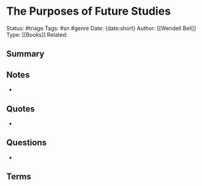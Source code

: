 # The Purposes of Future Studies
Status: #triage
Tags: #sn #genre
Date: {date:short}
Author: [[Wendell Bell]]
Type: [[Books]]
Related: <!-- Links to pages not referenced in the content -->

## Summary
<!-- No more than a couple paragraphs summarizing my thoughts -->


## Notes
<!-- The main content of my thoughts really -->
- 

## Quotes
<!-- Notable quotes with reference to their page or location -->
- 

## Questions
<!-- What remains for you to consider? -->
- 

## Terms
<!-- Links to definition pages -->